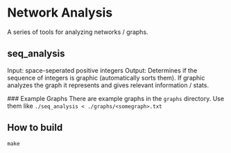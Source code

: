 # Network Analysis
A series of tools for analyzing networks / graphs.

## seq_analysis
Input: 
space-seperated positive integers
Output: 
Determines if the sequence of integers is graphic (automatically sorts them).
If graphic analyzes the graph it represents and gives relevant information / stats.

### Example Graphs
There are example graphs in the `graphs` directory.
Use them like `./seq_analysis < ./graphs/<somegraph>.txt`

## How to build
`make`
